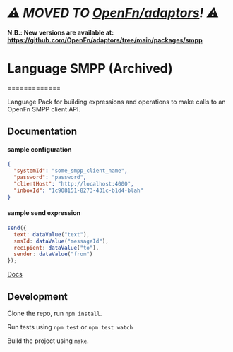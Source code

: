 # _⚠️ MOVED TO [OpenFn/adaptors](https://github.com/OpenFn/adaptors)! ⚠️_

**N.B.: New versions are available at:
https://github.com/OpenFn/adaptors/tree/main/packages/smpp**

# Language SMPP (Archived)
=============

Language Pack for building expressions and operations to make calls to an OpenFn SMPP client API.

Documentation
-------------

#### sample configuration
```json
{
  "systemId": "some_smpp_client_name",
  "password": "password",
  "clientHost": "http://localhost:4000",
  "inboxId": "1c908151-8273-431c-b1d4-blah"
}
```

#### sample send expression
```js
send({
  text: dataValue("text"),
  smsId: dataValue("messageId"),
  recipient: dataValue("to"),
  sender: dataValue("from")
});
```

[Docs](docs/index)


Development
-----------

Clone the repo, run `npm install`.

Run tests using `npm test` or `npm test watch`

Build the project using `make`.
